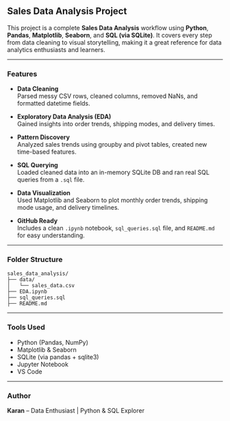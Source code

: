 ## Sales Data Analysis Project

This project is a complete **Sales Data Analysis** workflow using **Python**, **Pandas**, **Matplotlib**, **Seaborn**, and **SQL (via SQLite)**. It covers every step from data cleaning to visual storytelling, making it a great reference for data analytics enthusiasts and learners.

---

### Features

-  **Data Cleaning**  
  Parsed messy CSV rows, cleaned columns, removed NaNs, and formatted datetime fields.

-  **Exploratory Data Analysis (EDA)**  
  Gained insights into order trends, shipping modes, and delivery times.

-  **Pattern Discovery**  
  Analyzed sales trends using groupby and pivot tables, created new time-based features.

- **SQL Querying**  
  Loaded cleaned data into an in-memory SQLite DB and ran real SQL queries from a `.sql` file.

- **Data Visualization**  
  Used Matplotlib and Seaborn to plot monthly order trends, shipping mode usage, and delivery timelines.

-  **GitHub Ready**  
  Includes a clean `.ipynb` notebook, `sql_queries.sql` file, and `README.md` for easy understanding.

---

### Folder Structure

```
sales_data_analysis/
├── data/
│   └── sales_data.csv
├── EDA.ipynb
├── sql_queries.sql
├── README.md
```

---

###  Tools Used

- Python (Pandas, NumPy)
- Matplotlib & Seaborn
- SQLite (via pandas + sqlite3)
- Jupyter Notebook
- VS Code

---

###  Author

**Karan** – Data Enthusiast | Python & SQL Explorer  

